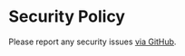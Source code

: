 Security Policy
===============

Please report any security issues [via GitHub](https://github.com/twm/coverage-proc/security/advisories/new).
